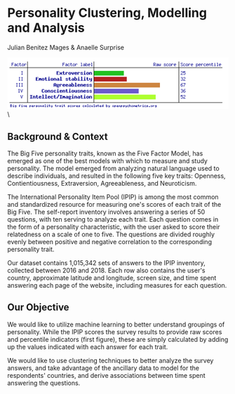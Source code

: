 # Personality Clustering, Modelling and Analysis

Julian Benitez Mages & Anaelle Surprise

![](images/image-26380211.png)\

## Background & Context

The Big Five personality traits, known as the Five Factor Model, has emerged as one of the best models with which to measure and study personality. The model emerged from analyzing natural language used to describe individuals, and resulted in the following five key traits: Openness, Contientiousness, Extraversion, Agreeableness, and Neuroticism.

The International Personality Item Pool (IPIP) is among the most common and standardized resource for measuring one's scores of each trait of the Big Five. The self-report inventory involves answering a series of 50 questions, with ten serving to analyze each trait. Each question comes in the form of a personality characteristic, with the user asked to score their relatedness on a scale of one to five. The questions are divided roughly evenly between positive and negative correlation to the corresponding personality trait.

Our dataset contains 1,015,342 sets of answers to the IPIP inventory, collected between 2016 and 2018. Each row also contains the user's country, approximate latitude and longitude, screen size, and time spent answering each page of the website, including measures for each question.

## Our Objective

We would like to utilize machine learning to better understand groupings of personality. While the IPIP scores the survey results to provide raw scores and percentile indicators (first figure), these are simply calculated by adding up the values indicated with each answer for each trait.

We would like to use clustering techniques to better analyze the survey answers, and take advantage of the ancillary data to model for the respondents' countries, and derive associations between time spent answering the questions.
